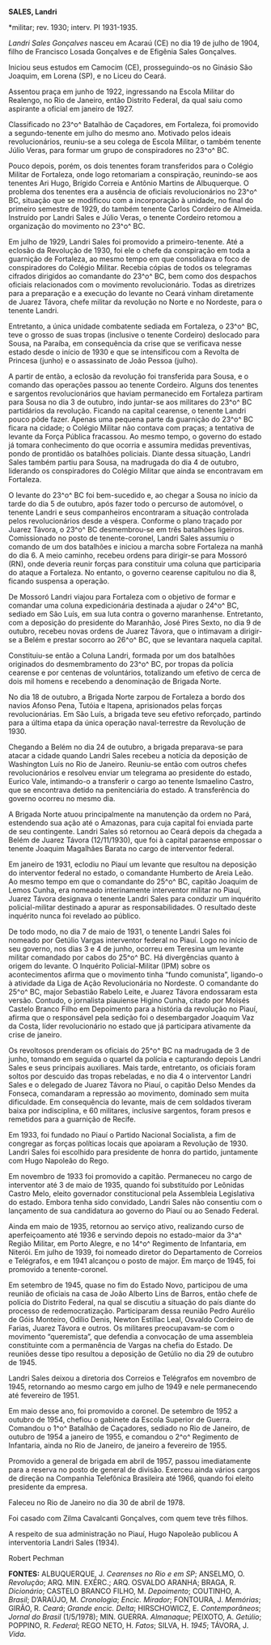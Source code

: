 **SALES, Landri**

\*militar; rev. 1930; interv. PI 1931-1935.

*Landri Sales Gonçalves* nasceu em Acaraú (CE) no dia 19 de julho de
1904, filho de Francisco Losada Gonçalves e de Efigênia Sales Gonçalves.

Iniciou seus estudos em Camocim (CE), prosseguindo-os no Ginásio São
Joaquim, em Lorena (SP), e no Liceu do Ceará.

Assentou praça em junho de 1922, ingressando na Escola Militar do
Realengo, no Rio de Janeiro, então Distrito Federal, da qual saiu como
aspirante a oficial em janeiro de 1927.

Classificado no 23^o^ Batalhão de Caçadores, em Fortaleza, foi promovido
a segundo-tenente em julho do mesmo ano. Motivado pelos ideais
revolucionários, reuniu-se a seu colega de Escola Militar, o também
tenente Júlio Veras, para formar um grupo de conspiradores no 23^o^ BC.

Pouco depois, porém, os dois tenentes foram transferidos para o Colégio
Militar de Fortaleza, onde logo retomariam a conspiração, reunindo-se
aos tenentes Ari Hugo, Brígido Correia e Antônio Martins de Albuquerque.
O problema dos tenentes era a ausência de oficiais revolucionários no
23^o^ BC, situação que se modificou com a incorporação à unidade, no
final do primeiro semestre de 1929, do também tenente Carlos Cordeiro de
Almeida. Instruído por Landri Sales e Júlio Veras, o tenente Cordeiro
retomou a organização do movimento no 23^o^ BC.

Em julho de 1929, Landri Sales foi promovido a primeiro-tenente. Até a
eclosão da Revolução de 1930, foi ele o chefe da conspiração em toda a
guarnição de Fortaleza, ao mesmo tempo em que consolidava o foco de
conspiradores do Colégio Militar. Recebia cópias de todos os telegramas
cifrados dirigidos ao comandante do 23^o^ BC, bem como dos despachos
oficiais relacionados com o movimento revolucionário. Todas as
diretrizes para a preparação e a execução do levante no Ceará vinham
diretamente de Juarez Távora, chefe militar da revolução no Norte e no
Nordeste, para o tenente Landri.

Entretanto, a única unidade combatente sediada em Fortaleza, o 23^o^ BC,
teve o grosso de suas tropas (inclusive o tenente Cordeiro) deslocado
para Sousa, na Paraíba, em consequência da crise que se verificava nesse
estado desde o início de 1930 e que se intensificou com a Revolta de
Princesa (junho) e o assassinato de João Pessoa (julho).

A partir de então, a eclosão da revolução foi transferida para Sousa, e
o comando das operações passou ao tenente Cordeiro. Alguns dos tenentes
e sargentos revolucionários que haviam permanecido em Fortaleza partiram
para Sousa no dia 3 de outubro, indo juntar-se aos militares do 23^o^ BC
partidários da revolução. Ficando na capital cearense, o tenente Landri
pouco pôde fazer. Apenas uma pequena parte da guarnição do 23^o^ BC
ficara na cidade; o Colégio Militar não contava com praças; a tentativa
de levante da Força Pública fracassou. Ao mesmo tempo, o governo do
estado já tomara conhecimento do que ocorria e assumira medidas
preventivas, pondo de prontidão os batalhões policiais. Diante dessa
situação, Landri Sales também partiu para Sousa, na madrugada do dia 4
de outubro, liderando os conspiradores do Colégio Militar que ainda se
encontravam em Fortaleza.

O levante do 23^o^ BC foi bem-sucedido e, ao chegar a Sousa no início da
tarde do dia 5 de outubro, após fazer todo o percurso de automóvel, o
tenente Landri e seus companheiros encontraram a situação controlada
pelos revolucionários desde a véspera. Conforme o plano traçado por
Juarez Távora, o 23^o^ BC desmembrou-se em três batalhões ligeiros.
Comissionado no posto de tenente-coronel, Landri Sales assumiu o comando
de um dos batalhões e iniciou a marcha sobre Fortaleza na manhã do dia
6. A meio caminho, recebeu ordens para dirigir-se para Mossoró (RN),
onde deveria reunir forças para constituir uma coluna que participaria
do ataque a Fortaleza. No entanto, o governo cearense capitulou no dia
8, ficando suspensa a operação.

De Mossoró Landri viajou para Fortaleza com o objetivo de formar e
comandar uma coluna expedicionária destinada a ajudar o 24^o^ BC,
sediado em São Luís, em sua luta contra o governo maranhense.
Entretanto, com a deposição do presidente do Maranhão, José Pires Sexto,
no dia 9 de outubro, recebeu novas ordens de Juarez Távora, que o
intimavam a dirigir-se a Belém e prestar socorro ao 26^o^ BC, que se
levantara naquela capital.

Constituiu-se então a Coluna Landri, formada por um dos batalhões
originados do desmembramento do 23^o^ BC, por tropas da polícia cearense
e por centenas de voluntários, totalizando um efetivo de cerca de dois
mil homens e recebendo a denominação de Brigada Norte.

No dia 18 de outubro, a Brigada Norte zarpou de Fortaleza a bordo dos
navios Afonso Pena, Tutóia e Itapena, aprisionados pelas forças
revolucionárias. Em São Luís, a brigada teve seu efetivo reforçado,
partindo para a última etapa da única operação naval-terrestre da
Revolução de 1930.

Chegando a Belém no dia 24 de outubro, a brigada preparava-se para
atacar a cidade quando Landri Sales recebeu a notícia da deposição de
Washington Luís no Rio de Janeiro. Reuniu-se então com outros chefes
revolucionários e resolveu enviar um telegrama ao presidente do estado,
Eurico Vale, intimando-o a transferir o cargo ao tenente Ismaelino
Castro, que se encontrava detido na penitenciária do estado. A
transferência do governo ocorreu no mesmo dia.

A Brigada Norte atuou principalmente na manutenção da ordem no Pará,
estendendo sua ação até o Amazonas, para cuja capital foi enviada parte
de seu contingente. Landri Sales só retornou ao Ceará depois da chegada
a Belém de Juarez Távora (12/11/1930), que foi à capital paraense
empossar o tenente Joaquim Magalhães Barata no cargo de interventor
federal.

Em janeiro de 1931, eclodiu no Piauí um levante que resultou na
deposição do interventor federal no estado, o comandante Humberto de
Areia Leão. Ao mesmo tempo em que o comandante do 25^o^ BC, capitão
Joaquim de Lemos Cunha, era nomeado interinamente interventor militar no
Piauí, Juarez Távora designava o tenente Landri Sales para conduzir um
inquérito policial-militar destinado a apurar as responsabilidades. O
resultado deste inquérito nunca foi revelado ao público.

De todo modo, no dia 7 de maio de 1931, o tenente Landri Sales foi
nomeado por Getúlio Vargas interventor federal no Piauí. Logo no início
de seu governo, nos dias 3 e 4 de junho, ocorreu em Teresina um levante
militar comandado por cabos do 25^o^ BC. Há divergências quanto à origem
do levante. O Inquérito Policial-Militar (IPM) sobre os acontecimentos
afirma que o movimento tinha “fundo comunista”, ligando-o à atividade da
Liga de Ação Revolucionária no Nordeste. O comandante do 25^o^ BC, major
Sebastião Rabelo Leite, e Juarez Távora endossaram esta versão. Contudo,
o jornalista piauiense Higino Cunha, citado por Moisés Castelo Branco
Filho em Depoimento para a história da revolução no Piauí, afirma que o
responsável pela sedição foi o desembargador Joaquim Vaz da Costa, líder
revolucionário no estado que já participara ativamente da crise de
janeiro.

Os revoltosos prenderam os oficiais do 25^o^ BC na madrugada de 3 de
junho, tomando em seguida o quartel da polícia e capturando depois
Landri Sales e seus principais auxiliares. Mais tarde, entretanto, os
oficiais foram soltos por descuido das tropas rebeladas, e no dia 4 o
interventor Landri Sales e o delegado de Juarez Távora no Piauí, o
capitão Delso Mendes da Fonseca, comandaram a repressão ao movimento,
dominado sem muita dificuldade. Em consequência do levante, mais de cem
soldados tiveram baixa por indisciplina, e 60 militares, inclusive
sargentos, foram presos e remetidos para a guarnição de Recife.

Em 1933, foi fundado no Piauí o Partido Nacional Socialista, a fim de
congregar as forças políticas locais que apoiaram a Revolução de 1930.
Landri Sales foi escolhido para presidente de honra do partido,
juntamente com Hugo Napoleão do Rego.

Em novembro de 1933 foi promovido a capitão. Permaneceu no cargo de
interventor até 3 de maio de 1935, quando foi substituído por Leônidas
Castro Melo, eleito governador constitucional pela Assembleia
Legislativa do estado. Embora tenha sido convidado, Landri Sales não
consentiu com o lançamento de sua candidatura ao governo do Piauí ou ao
Senado Federal.

Ainda em maio de 1935, retornou ao serviço ativo, realizando curso de
aperfeiçoamento até 1936 e servindo depois no estado-maior da 3^a^
Região Militar, em Porto Alegre, e no 14^o^ Regimento de Infantaria, em
Niterói. Em julho de 1939, foi nomeado diretor do Departamento de
Correios e Telégrafos, e em 1941 alcançou o posto de major. Em março de
1945, foi promovido a tenente-coronel.

Em setembro de 1945, quase no fim do Estado Novo, participou de uma
reunião de oficiais na casa de João Alberto Lins de Barros, então chefe
de polícia do Distrito Federal, na qual se discutiu a situação do país
diante do processo de redemocratização. Participaram dessa reunião Pedro
Aurélio de Góis Monteiro, Odílio Denis, Newton Estillac Leal, Osvaldo
Cordeiro de Farias, Juarez Távora e outros. Os militares preocupavam-se
com o movimento “queremista”, que defendia a convocação de uma
assembleia constituinte com a permanência de Vargas na chefia do Estado.
De reuniões desse tipo resultou a deposição de Getúlio no dia 29 de
outubro de 1945.

Landri Sales deixou a diretoria dos Correios e Telégrafos em novembro de
1945, retornando ao mesmo cargo em julho de 1949 e nele permanecendo até
fevereiro de 1951.

Em maio desse ano, foi promovido a coronel. De setembro de 1952 a
outubro de 1954, chefiou o gabinete da Escola Superior de Guerra.
Comandou o 1^o^ Batalhão de Caçadores, sediado no Rio de Janeiro, de
outubro de 1954 a janeiro de 1955, e comandou o 2^o^ Regimento de
Infantaria, ainda no Rio de Janeiro, de janeiro a fevereiro de 1955.

Promovido a general de brigada em abril de 1957, passou imediatamente
para a reserva no posto de general de divisão. Exerceu ainda vários
cargos de direção na Companhia Telefônica Brasileira até 1966, quando
foi eleito presidente da empresa.

Faleceu no Rio de Janeiro no dia 30 de abril de 1978.

Foi casado com Zilma Cavalcanti Gonçalves, com quem teve três filhos.

A respeito de sua administração no Piauí, Hugo Napoleão publicou A
interventoria Landri Sales (1934).

Robert Pechman

**FONTES:** ALBUQUERQUE, J. *Cearenses no Rio e em SP*; ANSELMO, O.
*Revolução*; ARQ. MIN. EXÉRC.; ARQ. OSVALDO ARANHA; BRAGA, R.
*Dicionário*; CASTELO BRANCO FILHO, M. *Depoimento*; COUTINHO, A.
*Brasil*; D’ARAÚJO, M. *Cronologia*; *Encic. Mirador*; FONTOURA, J.
*Memórias*; GIRÃO, R. *Ceará*; *Grande encic. Delta*; HIRSCHOWICZ, E.
*Contemporâneos*; *Jornal do Brasil* (1/5/1978); MIN. GUERRA.
*Almanaque*; PEIXOTO, A. *Getúlio*; POPPINO, R. *Federal*; REGO NETO, H.
*Fatos*; SILVA, H. *1945*; TÁVORA, J. *Vida*.
